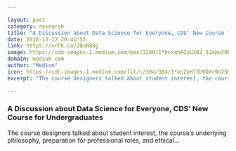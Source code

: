 ```yaml
---

layout: post
category: research
title: "A Discussion about Data Science for Everyone, CDS’ New Course for Undergraduates"
date: 2018-12-12 20:41:55
link: https://vrhk.co/2QuN88g
image: https://cdn-images-1.medium.com/max/1200/1*hvxqhAIyU3dZ_3JapuIBbg.jpeg
domain: medium.com
author: "Medium"
icon: https://cdn-images-1.medium.com/fit/c/304/304/1*onZpHl3b9QXr9o2SM6jgIw.jpeg
excerpt: "The course designers talked about student interest, the course’s underlying philosophy, preparation for professional roles, and ethical…"

---
```


### A Discussion about Data Science for Everyone, CDS’ New Course for Undergraduates

The course designers talked about student interest, the course’s underlying philosophy, preparation for professional roles, and ethical…